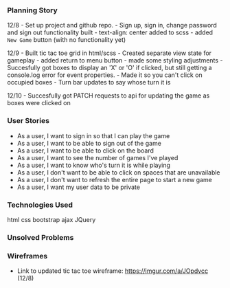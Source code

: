 ### Planning Story
12/8 - Set up project and github repo.
     - Sign up, sign in, change password and sign out functionality built
     - text-align: center added to scss
     - added `New Game` button (with no functionality yet)

12/9 - Built tic tac toe grid in html/scss
     - Created separate view state for gameplay
     - added return to menu button
     - made some styling adjustments
     - Succesfully got boxes to display an 'X' or 'O' if clicked, but still getting a console.log error for event properties.
     - Made it so you can't click on occupied boxes
     - Turn bar updates to say whose turn it is

12/10 - Succesfully got PATCH requests to api for updating the game as boxes were clicked on

### User Stories
- As a user, I want to sign in so that I can play the game
- As a user, I want to be able to sign out of the game
- As a user, I want to be able to click on the board
- As a user, I want to see the number of games I've played
- As a user, I want to know who's turn it is while playing
- As a user, I don't want to be able to click on spaces that are unavailable
- As a user, I don't want to refresh the entire page to start a new game
- As a user, I want my user data to be private

### Technologies Used
html
css
bootstrap
ajax
JQuery

### Unsolved Problems


### Wireframes
- Link to updated tic tac toe wireframe: https://imgur.com/a/JOpdvcc (12/8)
